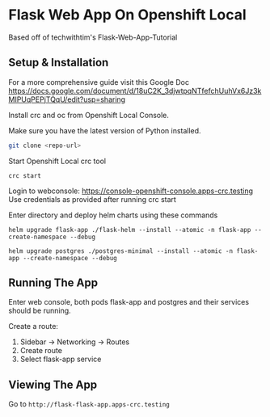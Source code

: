 # Flask Web App On Openshift Local

Based off of techwithtim's Flask-Web-App-Tutorial

## Setup & Installation


For a more comprehensive guide visit this Google Doc https://docs.google.com/document/d/18uC2K_3djwtpqNTfefchUuhVx6Jz3kMIPUqPEPjTQqU/edit?usp=sharing


Install crc and oc from Openshift Local Console.

Make sure you have the latest version of Python installed.

```bash
git clone <repo-url>
```
Start Openshift Local crc tool

```cli
crc start
```
Login to webconsole: https://console-openshift-console.apps-crc.testing
Use credentials as provided after running crc start

Enter directory and deploy helm charts using these commands

```cli
helm upgrade flask-app ./flask-helm --install --atomic -n flask-app --create-namespace --debug
```

```cli
helm upgrade postgres ./postgres-minimal --install --atomic -n flask-app --create-namespace --debug
```


## Running The App
Enter web console, both pods flask-app and postgres and their services should be running.

Create a route: 
 1) Sidebar -> Networking -> Routes
 2) Create route
 3) Select flask-app service


## Viewing The App

Go to `http://flask-flask-app.apps-crc.testing`
